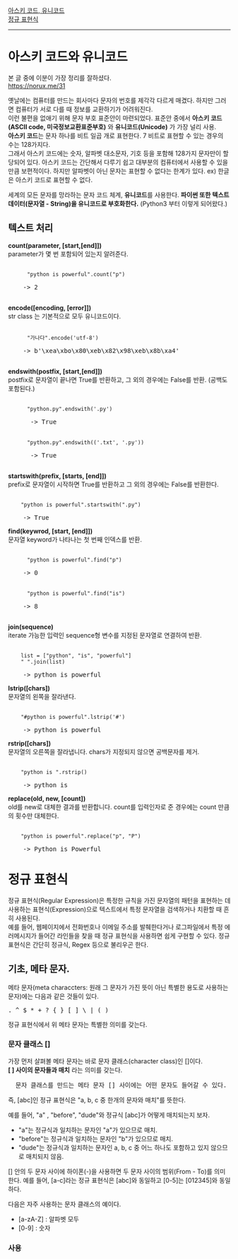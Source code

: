 
[아스키 코드, 유니코드](#아스키-코드와-유니코드)   
[정규 표현식](#정규-표현식)   
   
   
---------------------------------

# 아스키 코드와 유니코드
       
본 글 중에 이분이 가장 정리를 잘하셨다.    
https://norux.me/31

옛날에는 컴퓨터를 만드는 회사마다 문자의 번호를 제각각 다르게 매겼다. 하지만 그러면 컴퓨터가 서로 다를 때 정보를 교환하기가 어려워진다.      
이런 불편을 없애기 위해 문자 부호 표준안이 마련되었다. 표준안 중에서 **아스키 코드(ASCII code, 미국정보교환표준부호)** 와 **유니코드(Unicode)** 가 가장 널리 사용.   
**아스키 코드**는 문자 하나를 비트 일곱 개로 표현한다. 7 비트로 표현할 수 있는 경우의 수는 128가지다.   
그래서 아스키 코드에는 숫자, 알파벳 대소문자, 기호 등을 포함해 128가지 문자만이 할당되어 있다. 아스키 코드는 간단해서 다루기 쉽고 대부분의 컴퓨터에서 사용할 수 있을만큼 보편적이다. 하지만 알파벳이 아닌 문자는 표현할 수 없다는 한계가 있다. ex) 한글은 아스키 코드로 표현할 수 없다.   
   
세계의 모든 문자를 망라하는 문자 코드 체계, **유니코드**를 사용한다. **파이썬 또한 텍스트 데이터(문자열 - String)을 유니코드로 부호화한다.** (Python3 부터 이렇게 되어왔다.)   
   
## 텍스트 처리
   
**count(parameter, [start,[end]])**   
  parameter가 몇 번 포함되어 있는지 알려준다. 
  <pre>
    <code>
      "python is powerful".count("p")
    </code>
    -> 2
  </pre>

**encode([encoding, [error]])**   
  str class 는 기본적으로 모두 유니코드이다.
  <pre>
    <code>
      "가나다".encode('utf-8')
    </code>
    -> b'\xea\xbo\x80\xeb\x82\x98\xeb\x8b\xa4'
  </pre>
   
**endswith(postfix, [start,[end]])**   
  postfix로 문자열이 끝나면 True를 반환하고, 그 외의 경우에는 False를 반환. (공백도 포함된다.)   
  <pre>
    <code>
      "python.py".endswith('.py')
    </code>
      -> True
      
    <code>
      "python.py".endswith(('.txt', '.py'))
    </code>
      -> True
  </pre>

**startswith(prefix, [starts, [end]])**   
prefix로 문자열이 시작하면 True를 반환하고 그 외의 경우에는 False를 반환한다.    

<pre>
  <code>
    "python is powerful".startswith(".py")
  </code>
    -> True
</pre>


**find(keywrod, [start, [end]])**   
문자열 keyword가 나타나는 첫 번째 인덱스를 반환.

  <pre>
    <code>
      "python is powerful".find("p")
    </code>
    -> 0
    
    <code>
      "python is powerful".find("is")
    </code>
    -> 8
 </pre>
   
**join(sequence)**   
iterate 가능한 입력인 sequence형 변수를 지정된 문자열로 연결하여 반환.   
   
<pre>
  <code>
    list = ["python", "is", "powerful"]
    " ".join(list)
  </code>
    -> python is powerful
</pre>
      
**lstrip([chars])**   
문자열의 왼쪽을 잘라낸다.   

<pre>
  <code>
    "#python is powerful".lstrip('#')
  </code>
    -> python is powerful
</pre>
   
**rstrip([chars])**   
문자열의 오른쪽을 잘라냅니다. chars가 지정되지 않으면 공백문자를 제거.   

<pre>
  <code>
    "python is ".rstrip()
  </code>
    -> python is
</pre>
   
**replace(old, new, [count])**   
old를 new로 대체한 결과를 반환합니다. count를 입력인자로 준 경우에는 count 만큼의 횟수만 대체한다.   

<pre>
  <code>
    "python is powerful".replace("p", "P")
  </code>
    -> Python is Powerful
</pre>


# 정규 표현식
정규 표현식(Regular Expression)은 특정한 규칙을 가진 문자열의 패턴을 표현하는 데 사용하는 표현식(Expression)으로 텍스트에서 특정 문자열을 검색하거나 치환할 때 흔히 사용된다.   
예를 들어, 웹페이지에서 전화번호나 이메일 주소를 발췌한다거나 로그파일에서 특정 에러메시지가 들어간 라인들을 찾을 때 정규 표현식을 사용하면 쉽게 구현할 수 있다. 정규 표현식은 간단히 정규식, Regex 등으로 불리우곤 한다.
   
## 기초, 메타 문자.   
메타 문자(meta characcters: 원래 그 문자가 가진 뜻이 아닌 특별한 용도로 사용하는 문자)에는 다음과 같은 것들이 있다.   
      
<pre>
. ^ $ * + ? { } [ ] \ | ( )
</pre>
정규 표현식에서 위 메타 문자는 특별한 의미를 갖는다.   
   
### 문자 클래스 []   
가장 먼저 살펴볼 메타 문자는 바로 문자 클래스(character class)인 []이다.   
**[ ] 사이의 문자들과 매치** 라는 의미를 갖는다.   

<pre>
  문자 클래스를 만드는 메타 문자 [] 사이에는 어떤 문자도 들어갈 수 있다.  
</pre> 
   
즉, [abc]인 정규 표현식은 "a, b, c 중 한개의 문자와 매치"를 뜻한다.   
   
예를 들어, "a" , "before", "dude"와 정규식 [abc]가 어떻게 매치되는지 보자.   

  * "a"는 정규식과 일치하는 문자인 "a"가 있으므로 매치.   
  * "before"는 정규식과 일치하는 문자인 "b"가 있으므로 매치.
  * "dude"는 정규식과 일치하는 문자인 a, b, c 중 어느 하나도 포함하고 있지 않으므로 매치되지 않음.   
  
[] 안의 두 문자 사이에 하이폰(-)을 사용하면 두 문자 사이의 범위(From - To)를 의미한다. 예를 들어, [a-c]라는 정규 표현식은 [abc]와 동일하고 [0-5]는 [012345]와 동일하다.   
   
다음은 자주 사용하는 문자 클래스의 예이다.   
  * [a-zA-Z] : 알파벳 모두   
  * [0-9] : 숫자   
   



### 사용 
